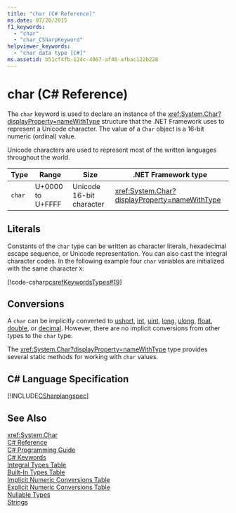 ```yaml
---
title: "char (C# Reference)"
ms.date: 07/20/2015
f1_keywords: 
  - "char"
  - "char_CSharpKeyword"
helpviewer_keywords: 
  - "char data type [C#]"
ms.assetid: b51cf4fb-124c-4067-af48-afbac122b228
---
```

# char (C# Reference)
The `char` keyword is used to declare an instance of the <xref:System.Char?displayProperty=nameWithType> structure that the .NET Framework uses to represent a Unicode character. The value of a `Char` object is a 16-bit numeric (ordinal) value.  
  
 Unicode characters are used to represent most of the written languages throughout the world.  
  
|Type|Range|Size|.NET Framework type|  
|----------|-----------|----------|-------------------------|  
|`char`|U+0000 to U+FFFF|Unicode 16-bit character|<xref:System.Char?displayProperty=nameWithType>|  
  
## Literals  
 Constants of the `char` type can be written as character literals, hexadecimal escape sequence, or Unicode representation. You can also cast the integral character codes. In the following example four `char` variables are initialized with the same character `X`:  
  
 [!code-csharp[csrefKeywordsTypes#19](../../../csharp/language-reference/keywords/codesnippet/CSharp/char_1.cs)]  
  
## Conversions  
 A `char` can be implicitly converted to [ushort](../../../csharp/language-reference/keywords/ushort.md), [int](../../../csharp/language-reference/keywords/int.md), [uint](../../../csharp/language-reference/keywords/uint.md), [long](../../../csharp/language-reference/keywords/long.md), [ulong](../../../csharp/language-reference/keywords/ulong.md), [float](../../../csharp/language-reference/keywords/float.md), [double](../../../csharp/language-reference/keywords/double.md), or [decimal](../../../csharp/language-reference/keywords/decimal.md). However, there are no implicit conversions from other types to the `char` type.  
  
 The <xref:System.Char?displayProperty=nameWithType> type provides several static methods for working with `char` values.  
  
## C# Language Specification  
 [!INCLUDE[CSharplangspec](~/includes/csharplangspec-md.md)]  
  
## See Also  
 <xref:System.Char>  
 [C# Reference](../../../csharp/language-reference/index.md)  
 [C# Programming Guide](../../../csharp/programming-guide/index.md)  
 [C# Keywords](../../../csharp/language-reference/keywords/index.md)  
 [Integral Types Table](../../../csharp/language-reference/keywords/integral-types-table.md)  
 [Built-In Types Table](../../../csharp/language-reference/keywords/built-in-types-table.md)  
 [Implicit Numeric Conversions Table](../../../csharp/language-reference/keywords/implicit-numeric-conversions-table.md)  
 [Explicit Numeric Conversions Table](../../../csharp/language-reference/keywords/explicit-numeric-conversions-table.md)  
 [Nullable Types](../../../csharp/programming-guide/nullable-types/index.md)  
 [Strings](../../../csharp/programming-guide/strings/index.md)
